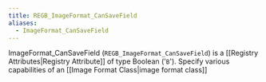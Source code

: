 ```yaml
---
title: REGB_ImageFormat_CanSaveField
aliases:
  - ImageFormat_CanSaveField
---
```


ImageFormat_CanSaveField (`REGB_ImageFormat_CanSaveField`) is a [[Registry Attributes|Registry Attribute]] of type Boolean ('`B`').
Specify various capabilities of an [[Image Format Class|image format class]]
